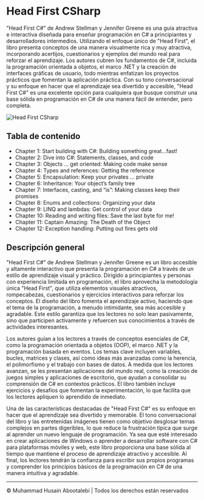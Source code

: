 <!-- ©©©©©©©©©©©©©©©©©©©©©©©© All Rights Are Reserved By Muhammad Husain Abootalebi ©©©©©©©©©©©©©©©©©©©©©©©©©©©©©©©©©© -->

# Head First CSharp

"Head First C#" de Andrew Stellman y Jennifer Greene es una guía atractiva e interactiva diseñada para enseñar programación en C# a principiantes y desarrolladores intermedios. Utilizando el enfoque único de "Head First", el libro presenta conceptos de una manera visualmente rica y muy atractiva, incorporando acertijos, cuestionarios y ejemplos del mundo real para reforzar el aprendizaje. Los autores cubren los fundamentos de C#, incluida la programación orientada a objetos, el marco .NET y la creación de interfaces gráficas de usuario, todo mientras enfatizan los proyectos prácticos que fomentan la aplicación práctica. Con su tono conversacional y su enfoque en hacer que el aprendizaje sea divertido y accesible, "Head First C#" es una excelente opción para cualquiera que busque construir una base sólida en programación en C# de una manera fácil de entender, pero completa.

![Head First CSharp](../../assets/Books/Book%20Covers/1%20-%203%20-%20Head%20First%20CSharp.webp)

## Tabla de contenido

- Chapter 1: Start building with C#: Building something great…fast!
- Chapter 2: Dive into C#: Statements, classes, and code
- Chapter 3: Objects ... get oriented: Making code make sense
- Chapter 4: Types and references: Getting the reference
- Chapter 5: Encapsulation: Keep your privates ... private
- Chapter 6: Inheritance: Your object’s family tree
- Chapter 7: Interfaces, casting, and “is”: Making classes keep their promises
- Chapter 8: Enums and collections: Organizing your data
- Chapter 9: LINQ and lambdas: Get control of your data
- Chapter 10: Reading and writing files: Save the last byte for me!
- Chapter 11: Captain Amazing: The Death of the Object
- Chapter 12: Exception handling: Putting out fires gets old

## Descripción general

"Head First C#" de Andrew Stellman y Jennifer Greene es un libro accesible y altamente interactivo que presenta la programación en C# a través de un estilo de aprendizaje visual y práctico. Dirigido a principiantes y personas con experiencia limitada en programación, el libro aprovecha la metodología única "Head First", que utiliza elementos visuales atractivos, rompecabezas, cuestionarios y ejercicios interactivos para reforzar los conceptos. El diseño del libro fomenta el aprendizaje activo, haciendo que el tema de la programación, a menudo intimidante, sea más accesible y agradable. Este estilo garantiza que los lectores no solo lean pasivamente, sino que participen activamente y refuercen sus conocimientos a través de actividades interesantes.

Los autores guían a los lectores a través de conceptos esenciales de C#, como la programación orientada a objetos (OOP), el marco .NET y la programación basada en eventos. Los temas clave incluyen variables, bucles, matrices y clases, así como ideas más avanzadas como la herencia, el polimorfismo y el trabajo con bases de datos. A medida que los lectores avanzan, se les presentan aplicaciones del mundo real, como la creación de juegos simples y aplicaciones de escritorio, que ayudan a consolidar su comprensión de C# en contextos prácticos. El libro también incluye ejercicios y desafíos que fomentan la experimentación, lo que facilita que los lectores apliquen lo aprendido de inmediato.

Una de las características destacadas de "Head First C#" es su enfoque en hacer que el aprendizaje sea divertido y memorable. El tono conversacional del libro y las entretenidas imágenes tienen como objetivo desglosar temas complejos en partes digeribles, lo que reduce la frustración típica que surge al aprender un nuevo lenguaje de programación. Ya sea que esté interesado en crear aplicaciones de Windows o aprender a desarrollar software con C# para plataformas móviles y web, este libro proporciona una base sólida al tiempo que mantiene el proceso de aprendizaje atractivo y accesible. Al final, los lectores tendrán la confianza para escribir sus propios programas y comprender los principios básicos de la programación en C# de una manera intuitiva y agradable.

---

© Muhammad Husain Abootalebi | Todos los derechos están reservados

<!-- ©©©©©©©©©©©©©©©©©©©©©©©© All Rights Are Reserved By Muhammad Husain Abootalebi ©©©©©©©©©©©©©©©©©©©©©©©©©©©©©©©©©© -->
